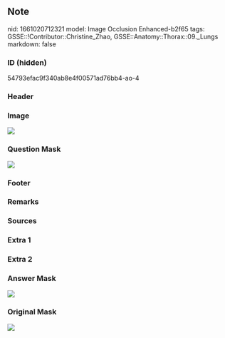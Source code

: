 ## Note
nid: 1661020712321
model: Image Occlusion Enhanced-b2f65
tags: GSSE::!Contributor::Christine_Zhao, GSSE::Anatomy::Thorax::09._Lungs
markdown: false

### ID (hidden)
54793efac9f340ab8e4f00571ad76bb4-ao-4

### Header


### Image
<img src="trachea_diag.gif">

### Question Mask
<img src="54793efac9f340ab8e4f00571ad76bb4-ao-4-Q.svg">

### Footer


### Remarks


### Sources


### Extra 1


### Extra 2


### Answer Mask
<img src="54793efac9f340ab8e4f00571ad76bb4-ao-4-A.svg">

### Original Mask
<img src="54793efac9f340ab8e4f00571ad76bb4-ao-O.svg">
